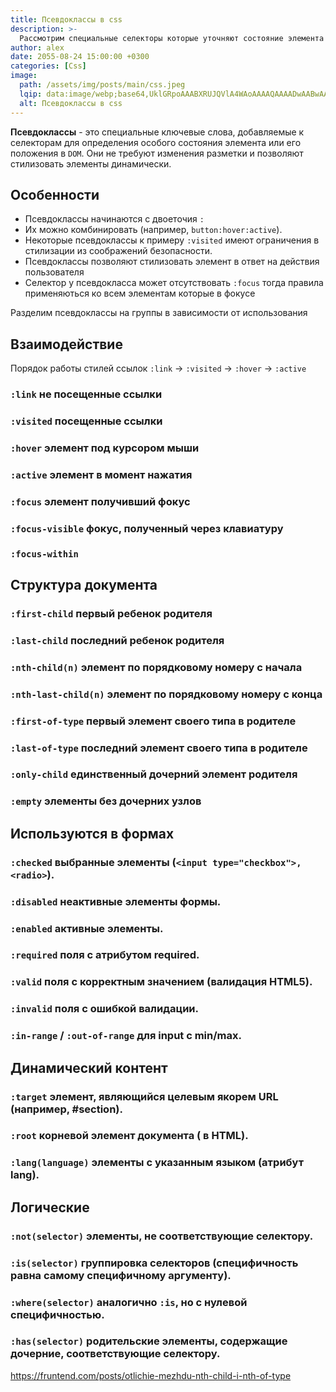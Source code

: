 ```yaml
---
title: Псевдоклассы в css
description: >-
  Рассмотрим специальные селекторы которые уточняют состояние элемента
author: alex
date: 2055-08-24 15:00:00 +0300
categories: [Css]
image:
  path: /assets/img/posts/main/css.jpeg
  lqip: data:image/webp;base64,UklGRpoAAABXRUJQVlA4WAoAAAAQAAAADwAABwAAQUxQSDIAAAARL0AmbZurmr57yyIiqE8oiG0bejIYEQTgqiDA9vqnsUSI6H+oAERp2HZ65qP/VIAWAFZQOCBCAAAA8AEAnQEqEAAIAAVAfCWkAALp8sF8rgRgAP7o9FDvMCkMde9PK7euH5M1m6VWoDXf2FkP3BqV0ZYbO6NA/VFIAAAA
  alt: Псевдоклассы в css
---
```



**Псевдоклассы** - это специальные ключевые слова, добавляемые к селекторам для определения особого состояния элемента или его положения в `DOM`. 
Они не требуют изменения разметки и позволяют стилизовать элементы динамически.

## Особенности

- Псевдоклассы начинаются с двоеточия `:`
- Их можно комбинировать (например, `button:hover:active`).
- Некоторые псевдоклассы к примеру `:visited` имеют ограничения в стилизации из соображений безопасности.
- Псевдоклассы позволяют стилизовать элемент в ответ на действия пользователя
- Селектор у псевдокласса может отсутствовать `:focus` тогда правила применяються ко всем элементам которые в фокусе

Разделим псевдоклассы на группы в зависимости от использования

## Взаимодействие

Порядок работы стилей ссылок `:link` → `:visited` → `:hover` → `:active`

### `:link` не посещенные ссылки
### `:visited` посещенные ссылки
### `:hover` элемент под курсором мыши
### `:active` элемент в момент нажатия
### `:focus` элемент получивший фокус
### `:focus-visible` фокус, полученный через клавиатуру
### `:focus-within`

## Структура документа

### `:first-child` первый ребенок родителя
### `:last-child` последний ребенок родителя
### `:nth-child(n)` элемент по порядковому номеру с начала
### `:nth-last-child(n)` элемент по порядковому номеру с конца
### `:first-of-type` первый элемент своего типа в родителе
### `:last-of-type` последний элемент своего типа в родителе
### `:only-child` единственный дочерний элемент родителя
### `:empty` элементы без дочерних узлов

## Используются в формах

### `:checked` выбранные элементы (`<input type="checkbox">, <radio>`).
### `:disabled` неактивные элементы формы.
### `:enabled` активные элементы.
### `:required` поля с атрибутом required.
### `:valid` поля с корректным значением (валидация HTML5).
### `:invalid` поля с ошибкой валидации.
### `:in-range` / `:out-of-range` для input с min/max.

## Динамический контент

### `:target` элемент, являющийся целевым якорем URL (например, #section).
### `:root` корневой элемент документа (<html> в HTML).
### `:lang(language)` элементы с указанным языком (атрибут lang).

## Логические

### `:not(selector)` элементы, не соответствующие селектору.
### `:is(selector)` группировка селекторов (специфичность равна самому специфичному аргументу).
### `:where(selector)` аналогично `:is`, но с нулевой специфичностью.
### `:has(selector)` родительские элементы, содержащие дочерние, соответствующие селектору.



https://fruntend.com/posts/otlichie-mezhdu-nth-child-i-nth-of-type
